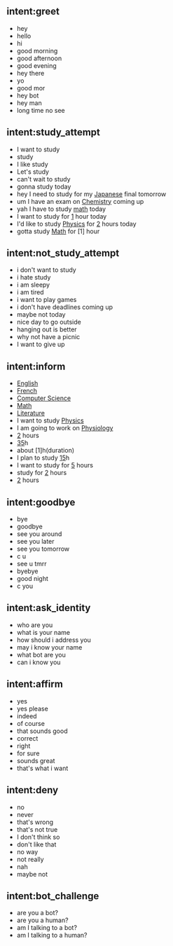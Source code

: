 ## intent:greet
- hey
- hello
- hi
- good morning
- good afternoon
- good evening
- hey there
- yo
- good mor
- hey bot
- hey man
- long time no see

## intent:study_attempt
- I want to study
- study
- I like study
- Let's study
- can't wait to study
- gonna study today
- hey I need to study for my [Japanese](subject) final tomorrow
- um I have an exam on [Chemistry](subject) coming up
- yah I have to study [math](subject) today
- I want to study for [1](duration) hour today
- I'd like to study [Physics](subject) for [2](duration) hours today
- gotta study [Math](subject) for [1] hour

## intent:not_study_attempt
- i don't want to study
- i hate study
- i am sleepy
- i am tired
- i want to play games
- i don't have deadlines coming up
- maybe not today
- nice day to go outside
- hanging out is better
- why not have a picnic
- I want to give up

## intent:inform
- [English](subject)
- [French](subject)
- [Computer Science](subject)
- [Math](subject)
- [Literature](subject)
- I want to study [Physics](subject)
- I am going to work on [Physiology](subject)
- [2](duration) hours
- [35](duration)h
- about [1]h(duration)
- I plan to study [15](duration)h
- I want to study for [5](duration) hours
- study for [2](duration) hours
- [2](duration) hours

## intent:goodbye
- bye
- goodbye
- see you around
- see you later
- see you tomorrow
- c u
- see u tmrr
- byebye
- good night
- c you

## intent:ask_identity
- who are you
- what is your name
- how should i address you
- may i know your name
- what bot are you
- can i know you

## intent:affirm
- yes
- yes please
- indeed
- of course
- that sounds good
- correct
- right
- for sure
- sounds great
- that's what i want

## intent:deny
- no
- never
- that's wrong
- that's not true
- I don't think so
- don't like that
- no way
- not really
- nah
- maybe not

## intent:bot_challenge
- are you a bot?
- are you a human?
- am I talking to a bot?
- am I talking to a human?
